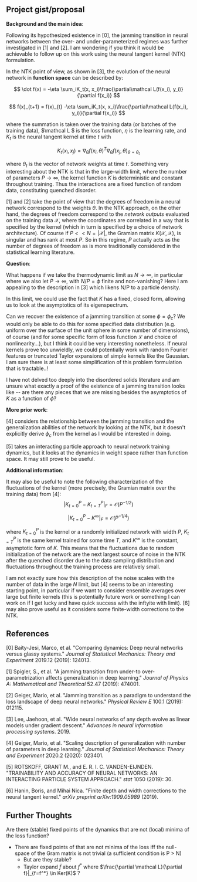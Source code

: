 ## Project gist/proposal

**Background and the main idea**:

Following its hypothesized existence in [0], the jamming transition in neural networks between the over- and under-parameterized regimes was further investigated in [1] and [2]. I am wondering if you think it would be achievable to follow up on this work using the neural tangent kernel (NTK) formulation.

In the NTK point of view, as shown in [3], the evolution of the neural network in **function space** can be described by:

$$
\dot f(x) = -\eta \sum_iK_t(x, x_i)\frac{\partial\mathcal L(f(x_i), y_i)}{\partial f(x_i)}
$$

$$
f(x)_{t+1} = f(x)_{t} -\eta \sum_iK_t(x, x_i)\frac{\partial\mathcal L(f(x_i), y_i)}{\partial f(x_i)}
$$


where the summation is taken over the training data (or batches of the training data), $\mathcal L $ is the loss function, $\eta$ is the learning rate, and $K_t$ is the neural tangent kernel at time $t$ with

$$
K_t(x_i, x_j) = \nabla_\theta f(x_i, \theta)^T  \nabla_\theta f(x_j, \theta)_{\theta= \theta_t}
$$

where $\theta_t$ is the vector of network weights at time $t$. Something very interesting about the NTK is that in the large-width limit, where the number of parameters $P \rightarrow \infty$, the kernel function $K$ is deterministic and constant throughout training. Thus the interactions are a fixed function of random data, constituting quenched disorder.

[1] and [2] take the point of view that the degrees of freedom in a neural network correspond to the weights $\theta$. In the NTK approach, on the other hand, the degrees of freedom correspond to the *network outputs* evaluated on the training data $\mathcal X$, where the coordinates are correlated in a way that is specified by the kernel (which in turn is specified by a choice of network architecture). Of course if  $P << N = |\mathcal X|$, the Gramian matrix $K(\mathcal X,\mathcal X)$, is singular and has rank at most $P$. So in this regime, $P$ actually acts as the number of degrees of freedom as is more traditionally considered in the statistical learning literature.

**Question**:

What happens if we take the thermodynamic limit as $N \rightarrow \infty$, in particular where we also let $P \rightarrow \infty$, with $N/P  = \phi$ finite and non-vanishing? Here I am appealing to the description in [3] which likens N/P to a particle density.

In this limit, we could use the fact that $K$ has a fixed, closed form, allowing us to look at the asymptotics of its eigenspectrum.

Can we recover the existence of a jamming transition at some $\phi = \phi_c$? We would only be able to do this for some specified data distribution (e.g. uniform over the surface of the unit sphere in some number of dimensions), of course (and for some specific form of loss function $\mathcal L$ and choice of nonlinearity...), but I think it could be very interesting nonetheless. If neural kernels prove too unwieldly, we could potentially work with random Fourier features or truncated Taylor expansions of simple kernels like the Gaussian. I am sure there is at least some simplification of this problem formulation that is tractable..!

I have not delved too deeply into the disordered solids literature and am unsure what exactly a proof of the existence of a jamming transition looks like -- are there any pieces that we are missing besides the asymptotics of $K$ as a function of $\phi$?

**More prior work**:

[4] considers the relationship between the jamming transition and the generalization abilities of the network by looking at the NTK, but it doesn't explicitly derive $\phi_c$ from the kernel as I would be interested in doing.

[5] takes an interacting particle approach to neural network training dynamics, but it looks at the dynamics in weight space rather than function space. It may still prove to be useful.

**Additional information**:

It may also be useful to note the following characterization of the fluctuations of the kernel (more precisely, the Gramian matrix over the training data) from [4]:
$$
|K^P_{t=0} - K^P_{t=T}|_F = \mathcal{O}(P^{-1/2})
$$

$$
|K^P_{t=0} - K^\infty|_F = \mathcal{O}(P^{-1/4})
$$

where $K^P_{t=0}$ is the kernel or a randomly initialized network with width $P$, $K^P_{t=T}$ is the same kernel trained for some time $T$, and $K^\infty$ is the constant, asymptotic form of $K$. This means that the fluctuations due to random initialization of the network are the next largest source of noise in the NTK after the quenched disorder due to the data sampling distribution and fluctuations throughout the training process are relatively small.

I am not exactly sure how this description of the noise scales with the number of data in the large $N$ limit, but [4] seems to be an interesting starting point, in particular if we want to consider ensemble averages over large but finite kernels (this is potentially future work or something I can work on if I get lucky and have quick success with the inftyite with limit). [6] may also prove useful as it considers some finite-width corrections to the NTK.

## References

[0] Baity-Jesi, Marco, et al. "Comparing dynamics: Deep neural networks versus glassy systems." *Journal of Statistical Mechanics: Theory and Experiment* 2019.12 (2019): 124013.

[1] Spigler, S., et al. "A jamming transition from under-to over-parametrization affects generalization in deep learning." *Journal of Physics A: Mathematical and Theoretical* 52.47 (2019): 474001.

[2] Geiger, Mario, et al. "Jamming transition as a paradigm to understand the loss landscape of deep neural networks." *Physical Review E* 100.1 (2019): 012115.

[3] Lee, Jaehoon, et al. "Wide neural networks of any depth evolve as linear models under gradient descent." *Advances in neural information processing systems*. 2019.

[4] Geiger, Mario, et al. "Scaling description of generalization with number of parameters in deep learning." *Journal of Statistical Mechanics: Theory and Experiment* 2020.2 (2020): 023401.

[5] ROTSKOFF, GRANT M., and E. R. I. C. VANDEN-EIJNDEN. "TRAINABILITY AND  ACCURACY OF NEURAL NETWORKS: AN INTERACTING PARTICLE SYSTEM APPROACH." *stat* 1050 (2019): 30.

[6] Hanin, Boris, and Mihai Nica. "Finite depth and width corrections to the neural tangent kernel." *arXiv preprint arXiv:1909.05989* (2019).


## Further Thoughts

Are there (stable) fixed points of the dynamics that are not (local) minima of the loss function?

- There are fixed points of that are not minima of the loss iff the null-space of the Gram matrix is not trivial (a sufficient condition is P > N)
  - But are they stable?
  - Taylor expand $\dot f$ about $f^*$ where $\frac{\partial \mathcal L}{\partial f}|_{f=f^*} \in Ker(K)$ ?

